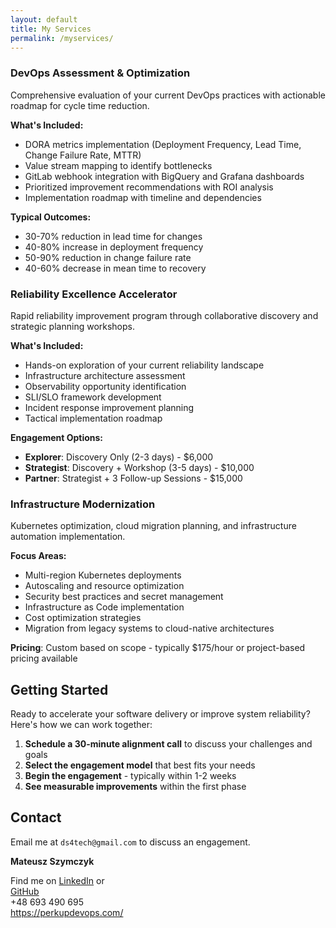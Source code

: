 ```yaml
---
layout: default
title: My Services
permalink: /myservices/
---
```


### DevOps Assessment & Optimization

Comprehensive evaluation of your current DevOps practices with actionable roadmap for cycle time reduction.

**What's Included:**
* DORA metrics implementation (Deployment Frequency, Lead Time, Change Failure Rate, MTTR)
* Value stream mapping to identify bottlenecks
* GitLab webhook integration with BigQuery and Grafana dashboards
* Prioritized improvement recommendations with ROI analysis
* Implementation roadmap with timeline and dependencies

**Typical Outcomes:**
* 30-70% reduction in lead time for changes
* 40-80% increase in deployment frequency
* 50-90% reduction in change failure rate
* 40-60% decrease in mean time to recovery

### Reliability Excellence Accelerator

Rapid reliability improvement program through collaborative discovery and strategic planning workshops.

**What's Included:**
* Hands-on exploration of your current reliability landscape
* Infrastructure architecture assessment
* Observability opportunity identification
* SLI/SLO framework development
* Incident response improvement planning
* Tactical implementation roadmap

**Engagement Options:**
* **Explorer**: Discovery Only (2-3 days) - $6,000
* **Strategist**: Discovery + Workshop (3-5 days) - $10,000
* **Partner**: Strategist + 3 Follow-up Sessions - $15,000

### Infrastructure Modernization

Kubernetes optimization, cloud migration planning, and infrastructure automation implementation.

**Focus Areas:**
* Multi-region Kubernetes deployments
* Autoscaling and resource optimization
* Security best practices and secret management
* Infrastructure as Code implementation
* Cost optimization strategies
* Migration from legacy systems to cloud-native architectures

**Pricing**: Custom based on scope - typically $175/hour or project-based pricing available
## Getting Started

Ready to accelerate your software delivery or improve system reliability? Here's how we can work together:

1. **Schedule a 30-minute alignment call** to discuss your challenges and goals
2. **Select the engagement model** that best fits your needs
3. **Begin the engagement** - typically within 1-2 weeks
4. **See measurable improvements** within the first phase



## Contact

Email me at `ds4tech@gmail.com` to discuss an engagement.

**Mateusz Szymczyk**<br/>

Find me on [LinkedIn](https://www.linkedin.com/in/mat-szymczyk/) or 
<br/> [GitHub](https://github.com/ds4tech)
<br/> +48 693 490 695
<br/> https://perkupdevops.com/